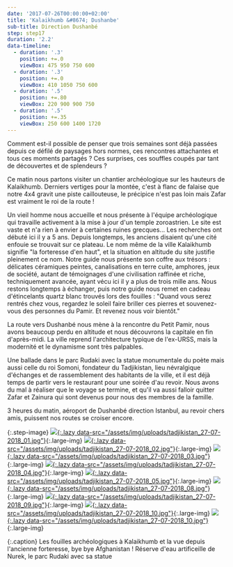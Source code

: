 ```yaml
---
date: '2017-07-26T00:00:00+02:00'
title: 'Kalaikhumb &#8674; Dushanbe'
sub-title: Direction Dushanbé
step: step17
duration: '2.2'
data-timeline:
  - duration: '.3'
    position: +=.0
    viewBox: 475 950 750 600
  - duration: '.3'
    position: +=.0
    viewBox: 410 1050 750 600
  - duration: '.5'
    position: +=.80
    viewBox: 220 900 900 750
  - duration: '.5'
    position: +=.35
    viewBox: 250 600 1400 1720
---
```

Comment est-il possible de penser que trois semaines sont déjà passées depuis ce défilé de paysages hors normes, ces rencontres attachantes et tous ces moments partagés ? Ces surprises, ces souffles coupés par tant de découvertes et de splendeurs ?

Ce matin nous partons visiter un chantier archéologique sur les hauteurs de Kalaikhumb. Derniers vertiges pour la montée, c'est à flanc de falaise que notre 4x4 gravit une piste caillouteuse, le précipice n'est pas loin mais Zafar est vraiment le roi de la route !

Un vieil homme nous accueille et nous présente à l'équipe archéologique qui travaille activement à la mise à jour d'un temple zoroastrien. Le site est vaste et n'a rien à envier à certaines ruines grecques...  Les recherches ont débuté ici il y a 5 ans. Depuis longtemps, les anciens disaient qu'une cité enfouie se trouvait sur ce plateau. Le nom même de la ville Kalaikhumb signifie "la forteresse d'en haut", et la situation en altitude du site justifie pleinement ce nom. Notre guide nous présente son coffre aux trésors : délicates céramiques peintes, canalisations en terre cuite, amphores, jeux de société, autant de témoignages d'une civilisation raffinée et riche, techniquement avancée, ayant vécu ici il y a plus de trois mille ans. Nous restons longtemps à échanger, puis notre guide nous remet en cadeau d'étincelants quartz blanc trouvés lors des fouilles : "Quand vous serez rentrés chez vous, regardez le soleil faire briller ces pierres et souvenez-vous des personnes du Pamir. Et revenez nous voir bientôt."

La route vers Dushanbé nous mène à la rencontre du Petit Pamir, nous avons beaucoup perdu en altitude et nous découvrons la capitale en fin d'après-midi. La ville reprend l'architecture typique de l'ex-URSS, mais la modernité et le dynamisme sont très palpables.

Une ballade dans le parc Rudaki avec la statue monumentale du poète mais aussi celle du roi Somoni, fondateur du Tadjikistan, lieu névralgique d'échanges et de rassemblement des habitants de la ville, et il est déjà temps de partir vers le restaurant pour une soirée d'au revoir. Nous avons du mal à réaliser que le voyage se termine, et qu'il va aussi falloir quitter Zafar et Zainura qui sont devenus pour nous des membres de la famille.

3 heures du matin, aéroport de Dushanbé direction Istanbul, au revoir chers amis, puissent nos routes se croiser encore. 

{:.step-image}
[![](/assets/img/placeholder.png){:.lazy data-src="/assets/img/uploads/tadjikistan_27-07-2018_01.jpg"}](/assets/img/uploads/tadjikistan_27-07-2018_01.jpg "Kalaikhumb"){:.large-img}
[![](/assets/img/placeholder.png){:.lazy data-src="/assets/img/uploads/tadjikistan_27-07-2018_02.jpg"}](/assets/img/uploads/tadjikistan_27-07-2018_02.jpg "Kalaikhumb"){:.large-img}
[![](/assets/img/placeholder.png){:.lazy data-src="/assets/img/uploads/tadjikistan_27-07-2018_03.jpg"}](/assets/img/uploads/tadjikistan_27-07-2018_03.jpg "Kalaikhumb"){:.large-img}
[![](/assets/img/placeholder.png){:.lazy data-src="/assets/img/uploads/tadjikistan_27-07-2018_04.jpg"}](/assets/img/uploads/tadjikistan_27-07-2018_04.jpg "Kalaikhumb"){:.large-img}
[![](/assets/img/placeholder.png){:.lazy data-src="/assets/img/uploads/tadjikistan_27-07-2018_05.jpg"}](/assets/img/uploads/tadjikistan_27-07-2018_05.jpg "Frontière afghane"){:.large-img}
[![](/assets/img/placeholder.png){:.lazy data-src="/assets/img/uploads/tadjikistan_27-07-2018_08.jpg"}](/assets/img/uploads/tadjikistan_27-07-2018_08.jpg "Nurek"){:.large-img}
[![](/assets/img/placeholder.png){:.lazy data-src="/assets/img/uploads/tadjikistan_27-07-2018_09.jpg"}](/assets/img/uploads/tadjikistan_27-07-2018_09.jpg "le parc Rudaki"){:.large-img}
[![](/assets/img/placeholder.png){:.lazy data-src="/assets/img/uploads/tadjikistan_27-07-2018_10.jpg"}](/assets/img/uploads/tadjikistan_27-07-2018_10.jpg "le parc Rudaki"){:.large-img}
[![](/assets/img/placeholder.png){:.lazy data-src="/assets/img/uploads/tadjikistan_27-07-2018_10.jpg"}](/assets/img/uploads/tadjikistan_27-07-2018_10.jpg "le parc Rudaki"){:.large-img}

{:.caption}
Les fouilles archéologiques à Kalaikhumb et la vue depuis l'ancienne forteresse, bye bye Afghanistan ! Réserve d'eau artificeille de Nurek, le parc Rudaki avec sa statue 